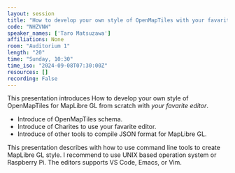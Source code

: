```yaml
---
layout: session
title: "How to develop your own style of OpenMapTiles with your favarite editor?"
code: "NHZVNW"
speaker_names: ['Taro Matsuzawa']
affiliations: None
room: "Auditorium 1"
length: "20"
time: "Sunday, 10:30"
time_iso: "2024-09-08T07:30:00Z"
resources: []
recording: False
---
```


This presentation introduces How to develop your own style of OpenMapTiles for MapLibre GL from scratch with *your favarite editor*.

- Introduce of OpenMapTiles schema.
- Introduce of Charites to use your favarite editor.
- Introduce of other tools to compile JSON format for MapLibre GL.

This presentation describes with how to use command line tools to create MapLibre GL style.
I recommend to use UNIX based operation system or Raspberry Pi.
The editors supports VS Code, Emacs, or Vim.

